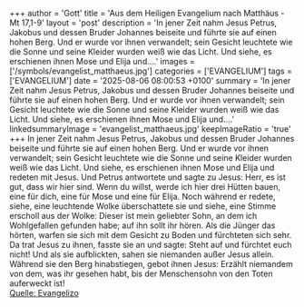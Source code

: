 +++
author = 'Gott'
title = 'Aus dem Heiligen Evangelium nach Matthäus - Mt 17,1-9'
layout = 'post'
description = 'In jener Zeit nahm Jesus Petrus, Jakobus und dessen Bruder Johannes beiseite und führte sie auf einen hohen Berg. Und er wurde vor ihnen verwandelt; sein Gesicht leuchtete wie die Sonne und seine Kleider wurden weiß wie das Licht. Und siehe, es erschienen ihnen Mose und Elija und....'
images = ['/symbols/evangelist_matthaeus.jpg']
categories = ['EVANGELIUM']
tags = ['EVANGELIUM']
date = '2025-08-06 08:00:53 +0100'
summary = 'In jener Zeit nahm Jesus Petrus, Jakobus und dessen Bruder Johannes beiseite und führte sie auf einen hohen Berg. Und er wurde vor ihnen verwandelt; sein Gesicht leuchtete wie die Sonne und seine Kleider wurden weiß wie das Licht. Und siehe, es erschienen ihnen Mose und Elija und....'
linkedsummaryImage = 'evangelist_matthaeus.jpg'
keepImageRatio = 'true'
+++
In jener Zeit nahm Jesus Petrus, Jakobus und dessen Bruder Johannes beiseite und führte sie auf einen hohen Berg.
Und er wurde vor ihnen verwandelt; sein Gesicht leuchtete wie die Sonne und seine Kleider wurden weiß wie das Licht.
Und siehe, es erschienen ihnen Mose und Elija und redeten mit Jesus.<!--more-->
Und Petrus antwortete und sagte zu Jesus: Herr, es ist gut, dass wir hier sind. Wenn du willst, werde ich hier drei Hütten bauen, eine für dich, eine für Mose und eine für Elija.
Noch während er redete, siehe, eine leuchtende Wolke überschattete sie und siehe, eine Stimme erscholl aus der Wolke: Dieser ist mein geliebter Sohn, an dem ich Wohlgefallen gefunden habe; auf ihn sollt ihr hören.
Als die Jünger das hörten, warfen sie sich mit dem Gesicht zu Boden und fürchteten sich sehr.
Da trat Jesus zu ihnen, fasste sie an und sagte: Steht auf und fürchtet euch nicht!
Und als sie aufblickten, sahen sie niemanden außer Jesus allein.
Während sie den Berg hinabstiegen, gebot ihnen Jesus: Erzählt niemandem von dem, was ihr gesehen habt, bis der Menschensohn von den Toten auferweckt ist!<br> [Quelle: Evangelizo](https://evangeliumtagfuertag.org/DE/gospel)